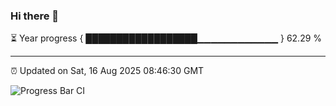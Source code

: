### Hi there 👋

⏳ Year progress { ██████████████████▁▁▁▁▁▁▁▁▁▁▁▁ } 62.29 %

---

⏰ Updated on Sat, 16 Aug 2025 08:46:30 GMT

![Progress Bar CI](https://github.com/IshwaranRudhara/GIT-ACTION/workflows/Progress%20Bar%20CI/badge.svg)
